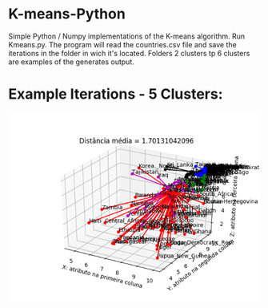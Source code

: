 # K-means-Python
Simple Python / Numpy implementations of the K-means algorithm.
Run Kmeans.py. The program will read the countries.csv file and save the iterations in the folder in wich it's located. Folders 2 clusters tp 6 clusters are examples of the generates output.
# Example Iterations - 5 Clusters:
![](https://raw.githubusercontent.com/tesserato/K-means-Python/master/5%20clusters.gif)
